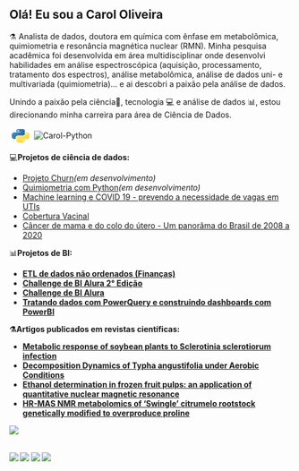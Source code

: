 ## Olá! Eu sou a Carol Oliveira
⚗ Analista de dados, doutora em química com ênfase em metabolômica, quimiometria e resonância magnética nuclear (RMN). Minha pesquisa acadêmica foi desenvolvida em área multidisciplinar onde desenvolvi habilidades em análise espectroscópica (aquisição, processamento, tratamento dos espectros), análise metabolômica, análise de dados uni- e multivariada (quimiometria)... e ai descobri a paixão pela análise de dados.

Unindo a paixão pela ciência🧪, tecnologia 💻 e análise de dados 📊, estou direcionando minha carreira para área de Ciência de Dados.

<img align="center" alt="Carol-Python" height="30" width="40" src="https://raw.githubusercontent.com/devicons/devicon/master/icons/python/python-original.svg">
<img align="center" alt="Carol-Python" height="40" width="40" src="https://user-images.githubusercontent.com/73675930/163910964-8962886f-99d1-48e4-9cf5-0c554e6aba7e.png">


💻<b>Projetos de ciência de dados:</b>
   <ul>
     <li><a href="https://github.com/CarolineOlive/Challenge_DataScience">Projeto Churn</a><i>(em desenvolvimento)</i></li>
     <li><a href="https://github.com/CarolineOlive/Quimiometria-com-Python">Quimiometria com Python</a><i>(em desenvolvimento)</i></li>
     <li><a href="https://github.com/CarolineOlive/Projetos-Bootcamp/blob/master/Caroline_Oliveira_Projeto_Final_Bootcamp_Data_Science_2021.ipynb"> Machine learning e COVID 19 - prevendo a necessidade de vagas em UTIs</a></li>
     <li><a href="https://github.com/CarolineOlive/Projetos-Bootcamp/blob/master/Caroline_Oliveira_Projeto_M%C3%B3dulo_02.ipynb"> Cobertura Vacinal</a></li>
     <li><a href="https://github.com/CarolineOlive/Projetos-Bootcamp/blob/master/Caroline_Oliveira_Projeto_modulo_1.ipynb"> Câncer de mama e do colo do útero - Um panorâma do Brasil de 2008 a 2020</a></li>
   </ul>
  
📊<b>Projetos de BI:</p>
   <ul>
      <li><a href="https://github.com/CarolineOlive/ETL_Dados_Financas">ETL de dados não ordenados (Finanças)</a></li>
      <li><a href="https://github.com/CarolineOlive/Challenge_BI_Alura_2">Challenge de BI Alura 2° Edição</a></li>
      <li><a href="https://github.com/CarolineOlive/Challenge_BI_Alura">Challenge de BI Alura</a></li>
      <li><a href="https://github.com/CarolineOlive/Challenge_BI_Alura"> Tratando dados com PowerQuery e construindo dashboards com PowerBI</a></li>
  </ul>
  
⚗<b>Artigos publicados em revistas científicas:</b>
   <ul>
      <li><a href="https://www.sciencedirect.com/science/article/abs/pii/S0031942218308458?via%3Dihub"> Metabolic response of soybean plants to Sclerotinia sclerotiorum infection</a></li>
      <li><a href="https://www.scielo.br/j/jbchs/a/PygGgXDm8kktSLJmDxkNL8w/?lang=en"> Decomposition Dynamics of Typha angustifolia under Aerobic Conditions</a></li>
      <li><a href="https://analyticalsciencejournals.onlinelibrary.wiley.com/doi/10.1002/mrc.4383"> Ethanol determination in frozen fruit pulps: an application of quantitative nuclear magnetic resonance</a></li>
      <li><a href="https://analyticalsciencejournals.onlinelibrary.wiley.com/doi/10.1002/mrc.4082"> HR-MAS NMR metabolomics of ‘Swingle’ citrumelo rootstock genetically modified to overproduce proline</a></li>
   </ul>

<div>
  <a href="https://github.com/CarolineOlive">
  <img height="180em" src="https://github-readme-stats.vercel.app/api?username=CarolineOlive&show_icons=true&theme=calm&include_all_commits=true&count_private=true"/>
</div>

##
<a href="https://www.linkedin.com/in/caroline-oliveira-quim/" target="blank"><img src="https://img.shields.io/badge/-LinkedIn-%230077B5?style=for-the-badge&logo=linkedin&logoColor=white" target="_blank"></a> 
<a href = "mailto:krolzinhaoliver@gmail.com"><img src="https://img.shields.io/badge/Gmail-D14836?style=for-the-badge&logo=gmail&logoColor=white" target="_blank"></img></a>
<a href="https://caroline-oliveira.medium.com/" target="_blank"><img src="https://img.shields.io/badge/Medium-12100E?style=for-the-badge&logo=medium&logoColor=white" target="_blank"></a>
<a href="https://instagram.com/carols_oliver" target="_blank"><img src="https://img.shields.io/badge/-Instagram-%23E4405F?style=for-the-badge&logo=instagram&logoColor=white" target="_blank"></a>
  

<!--
**CarolineOlive/CarolineOlive** is a ✨ _special_ ✨ repository because its `README.md` (this file) appears on your GitHub profile.
[![Top Langs](https://github-readme-stats.vercel.app/api/top-langs/?username=CarolineOlive&layout=compact&theme=calm)](https://github.com/anuraghazra/github-readme-stats)
Here are some ideas to get you started:

- 🔭 I’m currently working on ...
- 🌱 I’m currently learning ...
- 👯 I’m looking to collaborate on ...
- 🤔 I’m looking for help with ...
- 💬 Ask me about ...
- 📫 How to reach me: ...
- 😄 Pronouns: ...
- ⚡ Fun fact: ...
-->

